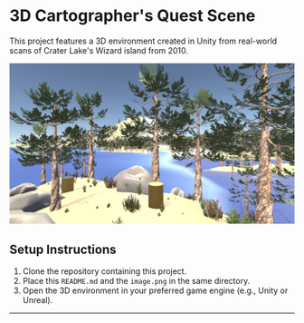 
# 3D Cartographer's Quest Scene

This project features a 3D environment created in Unity from real-world scans of Crater Lake's Wizard island from 2010.

![3D Scene](image.png)

## Setup Instructions

1. Clone the repository containing this project.
2. Place this `README.md` and the `image.png` in the same directory.
3. Open the 3D environment in your preferred game engine (e.g., Unity or Unreal).

---
